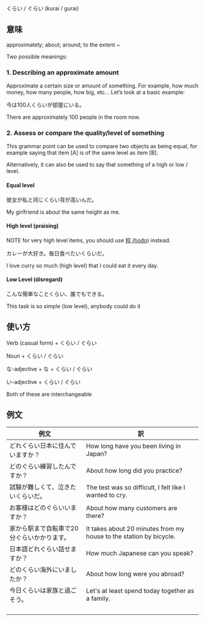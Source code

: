 くらい / ぐらい (kurai / gurai)

## 意味

approximately; about; around; to the extent ~

Two possible meanings: 

### 1. Describing an approximate amount

Approximate a certain size or amount of something. For example, how much money, how many people, how big, etc… Let’s look at a basic example:

今は100人くらいが部屋にいる。

There are approximately 100 people in the room now.

### 2. Assess or compare the quality/level of something

This grammar point can be used to compare two objects as being equal, for example saying that item [A] is of the same level as item [B].

Alternatively, it can also be used to say that something of a high or low / level.

#### Equal level

彼女が私と同じくらい背が高いんだ。

My girlfriend is about the same height as me.

#### High level (praising) 
NOTE for very high level items, you should use [程 (hodo)](hodo.md) instead.

カレーが大好き。毎日食べたいくらいだ。

I love curry so much (high level) that I could eat it every day.

#### Low Level (disregard)

こんな簡単なことくらい、誰でもできる。

This task is so simple (low level), anybody could do it

## 使い方

Verb (casual form)	+  くらい / ぐらい

Noun                +  くらい / ぐらい

な-adjective + な   +  くらい / ぐらい

い-adjective        +  くらい / ぐらい

Both of these are interchangeable



## 例文

|例文|訳|
| --- | --- |
|どれくらい日本に住んでいますか？|How long have you been living in Japan?|
|どのぐらい練習したんですか？|About how long did you practice?|
|試験が難しくて、泣きたいくらいだ。|The test was so difficult, I felt like I wanted to cry.|
|お客様はどのぐらいいますか？|About how many customers are there?|
|家から駅まで自転車で20分ぐらいかかります。|It takes about 20 minutes from my house to the station by bicycle.|
|日本語どれぐらい話せますか？|How much Japanese can you speak?|
|どのくらい海外にいましたか？|About how long were you abroad?|
|今日くらいは家族と過ごそう。|Let's at least spend today together as a family.|
|||
|||
|||
|||
